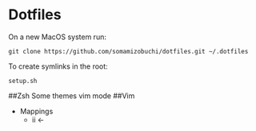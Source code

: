 # Dotfiles
On a new MacOS system run: 
```
git clone https://github.com/somamizobuchi/dotfiles.git ~/.dotfiles
```
To create symlinks in the root:
```
setup.sh
```
##Zsh
Some themes
vim mode 
##Vim
* Mappings
	+ ii <- <Esc> 

